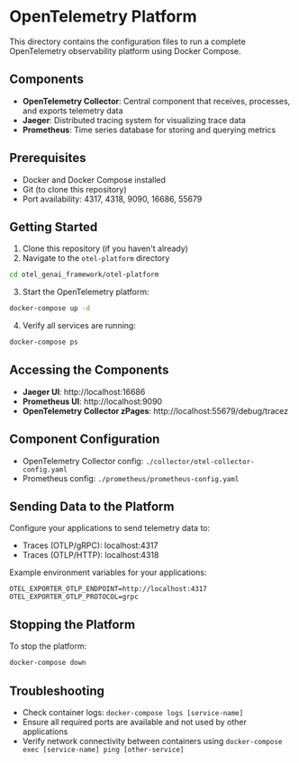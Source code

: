 # OpenTelemetry Platform

This directory contains the configuration files to run a complete OpenTelemetry observability platform using Docker Compose.

## Components

- **OpenTelemetry Collector**: Central component that receives, processes, and exports telemetry data
- **Jaeger**: Distributed tracing system for visualizing trace data
- **Prometheus**: Time series database for storing and querying metrics

## Prerequisites

- Docker and Docker Compose installed
- Git (to clone this repository)
- Port availability: 4317, 4318, 9090, 16686, 55679

## Getting Started

1. Clone this repository (if you haven't already)
2. Navigate to the `otel-platform` directory

```bash
cd otel_genai_framework/otel-platform
```

3. Start the OpenTelemetry platform:

```bash
docker-compose up -d
```

4. Verify all services are running:

```bash
docker-compose ps
```

## Accessing the Components

- **Jaeger UI**: http://localhost:16686
- **Prometheus UI**: http://localhost:9090
- **OpenTelemetry Collector zPages**: http://localhost:55679/debug/tracez

## Component Configuration

- OpenTelemetry Collector config: `./collector/otel-collector-config.yaml`
- Prometheus config: `./prometheus/prometheus-config.yaml`

## Sending Data to the Platform

Configure your applications to send telemetry data to:
- Traces (OTLP/gRPC): localhost:4317
- Traces (OTLP/HTTP): localhost:4318

Example environment variables for your applications:
```
OTEL_EXPORTER_OTLP_ENDPOINT=http://localhost:4317
OTEL_EXPORTER_OTLP_PROTOCOL=grpc
```

## Stopping the Platform

To stop the platform:

```bash
docker-compose down
```

## Troubleshooting

- Check container logs: `docker-compose logs [service-name]`
- Ensure all required ports are available and not used by other applications
- Verify network connectivity between containers using `docker-compose exec [service-name] ping [other-service]`
